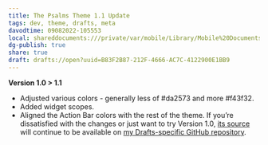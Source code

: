 ```yaml
---
title: The Psalms Theme 1.1 Update
tags: dev, theme, drafts, meta
davodtime: 09082022-105553
local: shareddocuments:///private/var/mobile/Library/Mobile%20Documents/iCloud~md~obsidian/Documents/OBSHIDDIAN/drafts/B83F2B87-212F-4666-AC7C-4122900E1BB9.md
dg-publish: true
share: true
draft: drafts://open?uuid=B83F2B87-212F-4666-AC7C-4122900E1BB9
---
```


**Version 1.0 > 1.1**
- Adjusted various colors - generally less of #da2573 and more #f43f32.
- Added widget scopes.
- Aligned the Action Bar colors with the rest of the theme.
If you’re dissatisfied with the changes or just want to try Version 1.0, [its source](https://github.com/extratone/drafts/blob/main/Backups/The%20Psalms1.0.json) will continue to be available on [my Drafts-specific GitHub repository](https://github.com/extratone/drafts).